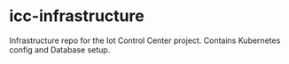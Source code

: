 # icc-infrastructure
Infrastructure repo for the Iot Control Center project. Contains Kubernetes config and Database setup.
